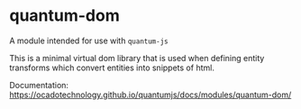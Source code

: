 # quantum-dom

A module intended for use with `quantum-js`

This is a minimal virtual dom library that is used when defining entity
transforms which convert entities into snippets of html.

Documentation:
https://ocadotechnology.github.io/quantumjs/docs/modules/quantum-dom/
